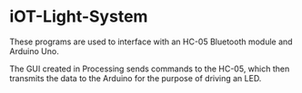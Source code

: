 # iOT-Light-System
These programs are used to interface with an HC-05 Bluetooth module and Arduino Uno.

The GUI created in Processing sends commands to the HC-05, which then
transmits the data to the Arduino for the purpose of driving an LED.
